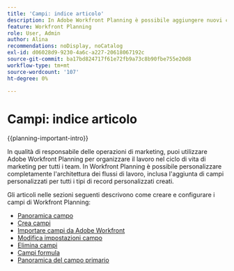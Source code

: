 ```yaml
---
title: 'Campi: indice articolo'
description: In Adobe Workfront Planning è possibile aggiungere nuovi campi che riflettono il ciclo di vita dell'organizzazione. I campi sono attributi dei tipi di record.
feature: Workfront Planning
role: User, Admin
author: Alina
recommendations: noDisplay, noCatalog
exl-id: d06028d9-9230-4a6c-a227-20618067192c
source-git-commit: ba17bd824717f61e72fb9a73c8b90fbe755e20d8
workflow-type: tm+mt
source-wordcount: '107'
ht-degree: 0%

---
```



# Campi: indice articolo

<!--<span class="preview">The highlighted information on this page refers to functionality not yet generally available. It is available only in the Preview environment for all customers. After the monthly releases to Production, the same features are also available in the Production environment for customers who enabled fast releases. </span>   

<span class="preview">For information about fast releases, see [Enable or disable fast releases for your organization](/help/quicksilver/administration-and-setup/set-up-workfront/configure-system-defaults/enable-fast-release-process.md). </span> -->

{{planning-important-intro}}

In qualità di responsabile delle operazioni di marketing, puoi utilizzare Adobe Workfront Planning per organizzare il lavoro nel ciclo di vita di marketing per tutti i team. In Workfront Planning è possibile personalizzare completamente l&#39;architettura dei flussi di lavoro, inclusa l&#39;aggiunta di campi personalizzati per tutti i tipi di record personalizzati creati.

Gli articoli nelle sezioni seguenti descrivono come creare e configurare i campi di Workfront Planning:

* [Panoramica campo](/help/quicksilver/planning/fields/fields-overview.md)
* [Crea campi](/help/quicksilver/planning/fields/create-fields.md)
* [Importare campi da Adobe Workfront](/help/quicksilver/planning/fields/import-fields-from-workfront.md)
* [Modifica impostazioni campo](/help/quicksilver/planning/fields/edit-fields.md)
* [Elimina campi](/help/quicksilver/planning/fields/delete-fields.md)
* [Campi formula](/help/quicksilver/planning/fields/formula-fields.md)
* [Panoramica del campo primario](/help/quicksilver/planning/fields/primary-field-overview.md)
